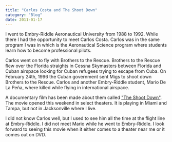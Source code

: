 ```yaml
---
title: "Carlos Costa and The Shoot Down"
category: "Blog"
date: 2011-01-17
---
```



I went to Embry-Riddle Aeronautical University from 1988 to 1992\. While there I had the opportunity to meet Carlos Costa. Carlos was in the same program I was in which is the Aeronautical Science program where students learn how to become professional pilots.

Carlos went on to fly with Brothers to the Rescue. Brothers to the Rescue flew over the Florida straights in Cessna Skymasters between Florida and Cuban airspace looking for Cuban refugees trying to escape from Cuba. On February 24th, 1996 the Cuban government sent Migs to shoot down Brothers to the Rescue. Carlos and another Embry-Riddle student, Mario De La Peña, where killed while flying in international airspace.

A documentary film has been made about them called ["The Shoot Down"](http://www.theshootdown.com/shootdownweb/index.php). The movie opened this weekend in select theaters. It is playing in Miami and Tampa, but not in Jacksonville where I live.

I did not know Carlos well, but I used to see him all the time at the flight line at Embry-Riddle. I did not meet Mario while he went to Embry-Riddle. I look forward to seeing this movie when it either comes to a theater near me or it comes out on DVD.